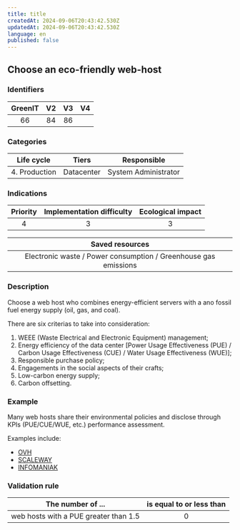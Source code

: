 ```yaml
---
title: title
createdAt: 2024-09-06T20:43:42.530Z
updatedAt: 2024-09-06T20:43:42.530Z
language: en
published: false
---
```

## Choose an eco-friendly web-host

### Identifiers

| GreenIT | V2  | V3  |  V4  |
|:-------:|:---:|:---:|:----:|
|   66    | 84  | 86  |      |

### Categories

|  Life cycle   |   Tiers    |     Responsible      |
|:-------------:|:----------:|:--------------------:|
| 4. Production | Datacenter | System Administrator |

### Indications

|      Priority      | Implementation difficulty | Ecological impact |
|:------------------:|:-------------------------:|:-----------------:|
|         4          |             3             |         3         |

|                         Saved resources                          |
|:----------------------------------------------------------------:|
| Electronic waste / Power consumption / Greenhouse gas emissions  |

### Description

Choose a web host who combines energy-efficient servers with a ano fossil fuel energy supply (oil, gas, and coal). 

There are six criterias to take into consideration:
1. WEEE (Waste Electrical and Electronic Equipment) management;
2. Energy efficiency of the data center [Power Usage Effectiveness (PUE) / Carbon Usage Effectiveness (CUE) / Water Usage Effectiveness (WUE)];
3. Responsible purchase policy;
4. Engagements in the social aspects of their crafts;
5. Low-carbon energy supply;
6. Carbon offsetting.

### Example

Many web hosts share their environmental policies and disclose through KPIs (PUE/CUE/WUE, etc.) performance assessment. 

Examples include:
   - [OVH](https://corporate.ovhcloud.com/fr/sustainability/environment/)
   - [SCALEWAY](https://www.scaleway.com/fr/leadership-environnemental/)
   - [INFOMANIAK](https://www.infomaniak.com/fr/ecologie)

### Validation rule

| The number of ...                     | is equal to or less than |  
|---------------------------------------|:------------------------:|
| web hosts with a PUE greater than 1.5 |             0            |
